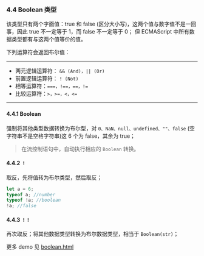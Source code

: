 ### 4.4 Boolean 类型

该类型只有两个字面值：true 和 false (区分大小写)，这两个值与数字值不是一回事，因此 true 不一定等于 1，而 false 不一定等于 0； 但 ECMAScript 中所有数据类型都有与这两个值等价的值。

下列运算符会返回布尔值：

---

- 两元逻辑运算符： `&& (And)，|| (Or)`
- 前置逻辑运算符： `! (Not)`
- 相等运算符：`===，!==，==，!=`
- 比较运算符：`>，>=，<，<=`

---

#### 4.4.1 Boolean

强制将其他类型数据转换为布尔型，对 `0、NaN、null、undefined、""、false` (空字符串不是空格字符串)这 6 个为 false，其余为 true；

> 在流控制语句中，自动执行相应的 `Boolean` 转换。

#### 4.4.2 `！`

取反，先将值转为布尔类型，然后取反；

```javascript
let a = 6;
typeof a; //number
typeof !a; //boolean
!a; //false
```

#### 4.4.3 `！！`

再次取反；将其他数据类型转换为布尔数据类型，相当于 `Boolean(str)`；

更多 demo 见 <a href="./demo/boolean.html" target="_blank">boolean.html</a>
